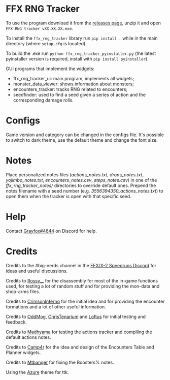 # FFX RNG Tracker
To use the program download it from the [releases page](https://github.com/Grayfox96/FFX-RNG-tracker/releases), unzip it and open `FFX RNG tracker vXX.XX.XX.exe`.

To install the `ffx_rng_tracker` library run `pip install .` while in the main directory (where `setup.cfg` is located).

To build the .exe run `python ffx_rng_tracker_pyinstaller.py` (the latest pyinstaller version is required, install with `pip install pyinstaller`).

GUI programs that implement the widgets:
* ffx_rng_tracker_ui: main program, implements all widgets;
* monster_data_viewer: shows information about monsters;
* encounters_tracker: tracks RNG related to encounters;
* seedfinder: used to find a seed given a series of action and the corresponding damage rolls.

# Configs
Game version and category can be changed in the configs file.
It's possible to switch to dark theme, use the default theme and change the font size.

# Notes
Place personalized notes files (*actions_notes.txt*, *drops_notes.txt*, *yojimbo_notes.txt*, *encounters_notes.csv*, *steps_notes.csv*) in one of the *ffx_rng_tracker_notes/* directories to override default ones. Prepend the notes filename with a seed number (e.g. *3556394350_actions_notes.txt*) to open them when the tracker is open with that specific seed.

# Help
Contact [Grayfox#4644](https://discordapp.com/users/195955977223143426/) on Discord for help.

# Credits
Credits to the #big-nerds channel in the [FFX/X-2 Speedruns Discord](https://discord.gg/X3qXHWG) for ideas and useful discussions.

Credits to [Rossy__](https://twitter.com/Rossy__TTV) for the disassembly for most of the in-game functions used, for testing a lot of random stuff and for providing the mon-data and shop-arms files.

Credits to [CrimsonInferno](https://www.twitch.tv/crimsoninferno9) for the initial idea and for providing the encounter formations and a lot of other useful information.

Credits to [OddMog](https://www.twitch.tv/oddmog), [ChrisTenarium](https://www.twitch.tv/christenarium) and [Loftus](https://www.twitch.tv/loftus) for initial testing and feedback.

Credits to [Madhyama](https://www.twitch.tv/madhyama) for testing the actions tracker and compiling the default actions notes.

Credits to [Camp4r](https://www.twitch.tv/camp4r) for the idea and design of the Encounters Table and Planner widgets.

Credits to [Mtbanger](https://www.twitch.tv/mtbanger) for fixing the Boosters% notes.

Using the [Azure](https://github.com/rdbende/Azure-ttk-theme) theme for ttk.
